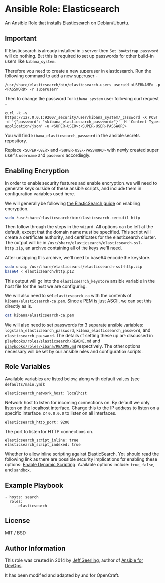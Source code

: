 # Ansible Role: Elasticsearch

An Ansible Role that installs Elasticsearch on Debian/Ubuntu.

## Important
If Elasticsearch is already installed in a server then ``Set bootstrap password`` will do nothing. But this is required to set up passwords for other build-in users like ``kibana_system``.

Therefore you need to create a new superuser in elasticsearch. Run the following command to add a new superuser -
```
/usr/share/elasticsearch/bin/elasticsearch-users useradd <USERNAME> -p <PASSWORD> -r superuserr
```

Then to change the password for ``kibana_system`` user following curl request -
```
curl -k -v https://127.0.0.1:9200/_security/user/kibana_system/_password -X POST -d '{"password": "<kibana_elasticsearch_password>"}' -H 'Content-Type: application/json' -u <SUPER-USER>:<SUPER-USER-PASSWORD>
```
You will find ``kibana_elasticsearch_password`` in the ansible secrets repository.

Replace ``<SUPER-USER>`` and ``<SUPER-USER-PASSWORD>`` with newly created super user's ``username`` and ``password`` accordingly.

## Enabling Encryption
In order to enable security features and enable encryption, we will need to generate keys outside of these ansible scripts, and include them in configuration variables used here.

We will generally be following [the ElasticSearch guide](https://www.elastic.co/guide/en/elasticsearch/reference/7.9/configuring-tls.html#node-certificates) on enabling encryption.

```bash
sudo /usr/share/elasticsearch/bin/elasticsearch-certutil http
```
Then follow through the steps in the wizard. All options can be left at the default, except that the domain name must be specified.
This script will create a certificate authority, and certificates for the elasticsearch cluster.
The output will be in `/usr/share/elasticsearch/elasticsearch-ssl-http.zip`, an archive containing all of the keys we'll need.

After unzipping this archive, we'll need to base64 encode the keystore.
```bash
sudo unzip /usr/share/elasticsearch/elasticsearch-ssl-http.zip
base64 < elasticsearch/http.p12
```
This output will go into the `elasticsearch_keystore` ansible variable in the host file for the host we are configuring.

We will also need to set `elasticsearch_ca` with the contents of `kibana/elasticsearch-ca.pem`. Since a PEM is just ASCII, we can set this directly as is.
```bash
cat kibana/elasticsearch-ca.pem
```

We will also need to set passwords for 3 separate ansible variables: `logstash_elasticsearch_password`, `kibana_elasticsearch_password`, and `elasticsearch_password`.
The details of setting these up are discussed in [`playbooks/roles/elasticsearch/README.md`](playbooks/roles/elasticsearch/README.md) and [`playbooks/roles/kibana/README.md`](playbooks/roles/kibana/README.md) respectively.
The other options necessary will be set by our ansible roles and configuration scripts.


## Role Variables

Available variables are listed below, along with default values (see `defaults/main.yml`):

    elasticsearch_network_host: localhost

Network host to listen for incoming connections on. By default we only listen on the localhost interface. Change this to the IP address to listen on a specific interface, or `0.0.0.0` to listen on all interfaces.

    elasticsearch_http_port: 9200

The port to listen for HTTP connections on.

    elasticsearch_script_inline: true
    elasticsearch_script_indexed: true

Whether to allow inline scripting against ElasticSearch. You should read the following link as there are possible security implications for enabling these options: [Enable Dynamic Scripting](https://www.elastic.co/guide/en/elasticsearch/reference/current/modules-scripting.html#enable-dynamic-scripting). Available options include: `true`, `false`, and `sandbox`.

## Example Playbook

    - hosts: search
      roles:
        - elasticsearch

## License

MIT / BSD

## Author Information

This role was created in 2014 by [Jeff Geerling](http://www.jeffgeerling.com/), author of [Ansible for DevOps](https://www.ansiblefordevops.com/).

It has been modified and adapted by and for OpenCraft.
